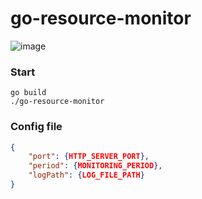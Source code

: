 # go-resource-monitor

![image](https://user-images.githubusercontent.com/10591350/100466717-b6264380-3114-11eb-9cf7-f400d70548fa.png)

### Start
```shell
go build
./go-resource-monitor
```

### Config file
```json
{
    "port": {HTTP_SERVER_PORT},
    "period": {MONITORING_PERIOD},
    "logPath": {LOG_FILE_PATH}
}
```